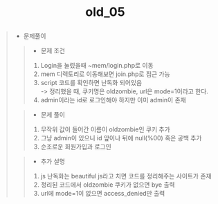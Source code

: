 # <p align="center">old_05</p>
> - 문제풀이
>> - 문제 조건
>> 1. Login을 눌렀을때 ~mem/login.php로 이동
>> 2. mem 디렉토리로 이동해보면 join.php로 접근 가능
>> 3. script 코드를 확인하면 난독화 되어있음<br/>
>> -> 정리했을 때, 쿠키명은 oldzombie, url은 mode=1이라고 한다.
>> 4. admin이라는 id로 로그인해야 하지만 이미 admin이 존재
>
>> - 문제 풀이
>> 1. 무작위 값이 들어간 이름이 oldzombie인 쿠키 추가
>> 2. 그냥 admin이 있으니 id 앞이나 뒤에 null(%00) 혹은 공백 추가
>> 3. 순조로운 회원가입과 로그인
>
>> - 추가 설명
>> 1. js 난독화는 beautiful js라고 치면 코드를 정리해주는 사이트가 존재
>> 2. 정리된 코드에서 oldzombie 쿠키가 없으면 bye 출력
>> 3. url에 mode=1이 없으면 access_denied만 출력